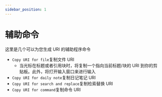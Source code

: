 ```yaml
---
sidebar_position: 1
---
```


# 辅助命令

这里是几个可以为您生成 URI 的辅助程序命令

- `Copy URI for file`复制文件 URI
  - 当光标在标题或者引用块时，将复制一个指向当前标题/块的 URI 到你的剪贴板。此外，将打开输入窗口来进行输入
- `Copy URI for daily note`复制日记笔记 URI
- `Copy URI for search and replace`复制检索替换 URI
- `Copy URI for command`复制命令 URI
